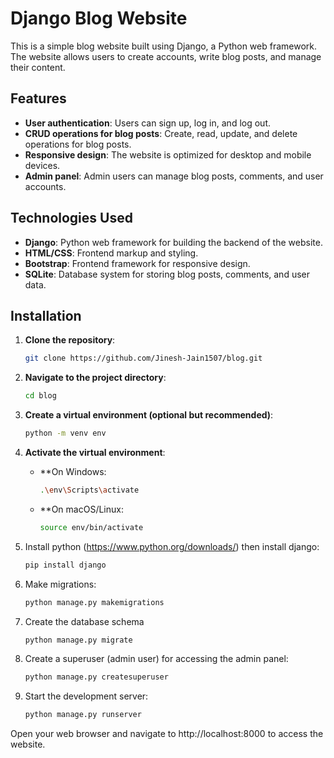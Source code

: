 # Django Blog Website

This is a simple blog website built using Django, a Python web framework. The website allows users to create accounts, write blog posts, and manage their content.

## Features

- **User authentication**: Users can sign up, log in, and log out.
- **CRUD operations for blog posts**: Create, read, update, and delete operations for blog posts.
- **Responsive design**: The website is optimized for desktop and mobile devices.
- **Admin panel**: Admin users can manage blog posts, comments, and user accounts.

## Technologies Used

- **Django**: Python web framework for building the backend of the website.
- **HTML/CSS**: Frontend markup and styling.
- **Bootstrap**: Frontend framework for responsive design.
- **SQLite**: Database system for storing blog posts, comments, and user data.

## Installation

1. **Clone the repository**:
   ```bash
   git clone https://github.com/Jinesh-Jain1507/blog.git

2. **Navigate to the project directory**:
   ```bash
   cd blog

3. **Create a virtual environment (optional but recommended)**:
   ```bash
   python -m venv env

4. **Activate the virtual environment**:

   - **On Windows:
     ```bash
     .\env\Scripts\activate
   - **On macOS/Linux:
     ```bash
     source env/bin/activate

5. Install python (https://www.python.org/downloads/) then install django:
   ```bash
   pip install django

6. Make migrations:
   ```bash
   python manage.py makemigrations

7. Create the database schema
   ```bash
   python manage.py migrate

8. Create a superuser (admin user) for accessing the admin panel:
   ```bash
   python manage.py createsuperuser

9. Start the development server:
   ```bash
   python manage.py runserver

Open your web browser and navigate to http://localhost:8000 to access the website.


